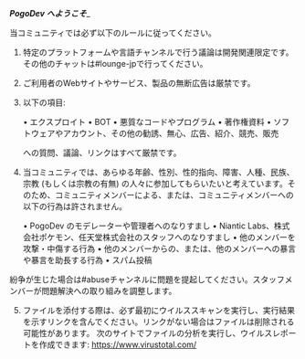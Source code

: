 _**PogoDev へようこそ**__

当コミュニティでは必ず以下のルールに従ってください。

1) 特定のプラットフォームや言語チャンネルで行う議論は開発関連限定です。その他のチャットは#lounge-jpで行ってください。

2) ご利用者のWebサイトやサービス、製品の無断広告は厳禁です。

3) 以下の項目:

    •  エクスプロイト
    •  BOT
    •  悪質なコードやプログラム
    •  著作権資料
    •  ソフトウェアやアカウント、その他の勧誘、無心、広告、紹介、競売、販売

    への質問、議論、リンクはすべて厳禁です。

4) 当コミュニティでは、あらゆる年齢、性別、性的指向、障害、人種、民族、宗教 (もしくは宗教の有無) の人々に参加してもらいたいと考えています。そのため、コミュニティメンバーによる、または、コミュニティメンバーへの以下の行為は許されません。

    •  PogoDev のモデレーターや管理者へのなりすまし
    •  Niantic Labs、株式会社ポケモン、任天堂株式会社のスタッフへのなりすまし
    •  他のメンバーを攻撃・中傷する行為
    •  他のメンバーからの、または、他のメンバーへの暴言や暴言を助長する行為
    •  スパム投稿

紛争が生じた場合は#abuseチャンネルに問題を提起してください。スタッフメンバーが問題解決への取り組みを調整します。

5) ファイルを添付する際は、必ず最初にウイルススキャンを実行し、実行結果を示すリンクを含んでください。リンクがない場合はファイルは削除される可能性があります。 次のサイトでファイルの分析を実行し、ウイルスレポートを作成できます: https://www.virustotal.com/
